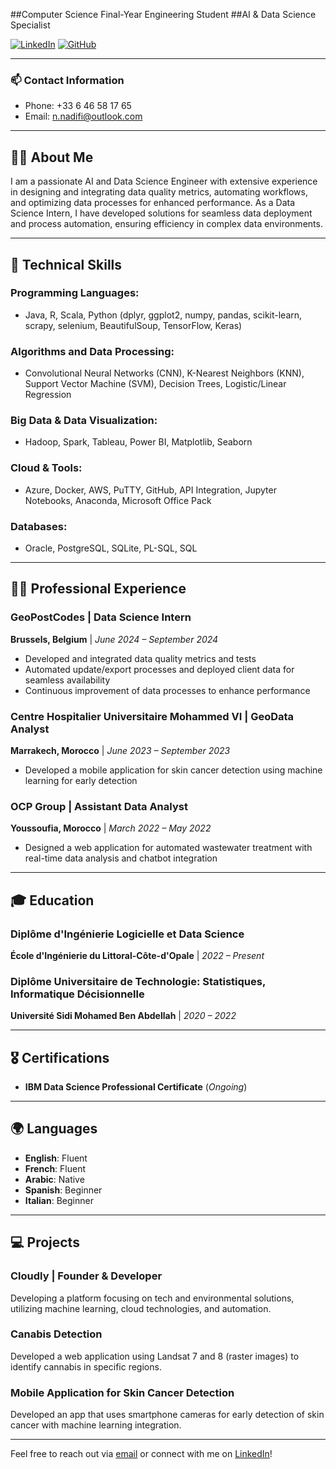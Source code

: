 ##Computer Science Final-Year Engineering Student
##AI & Data Science Specialist

[![LinkedIn](https://img.shields.io/badge/LinkedIn-nadifi-blue)](https://www.linkedin.com/in/nadifi/)
[![GitHub](https://img.shields.io/badge/GitHub-Cozmonn-black)](https://github.com/Cozmonn)

---

### 📫 Contact Information

- Phone: +33 6 46 58 17 65
- Email: [n.nadifi@outlook.com](mailto:n.nadifi@outlook.com)

---

## 👨‍💻 About Me

I am a passionate AI and Data Science Engineer with extensive experience in designing and integrating data quality metrics, automating workflows, and optimizing data processes for enhanced performance. As a Data Science Intern, I have developed solutions for seamless data deployment and process automation, ensuring efficiency in complex data environments.

---

## 🔧 Technical Skills

### **Programming Languages:**
- Java, R, Scala, Python (dplyr, ggplot2, numpy, pandas, scikit-learn, scrapy, selenium, BeautifulSoup, TensorFlow, Keras)

### **Algorithms and Data Processing:**
- Convolutional Neural Networks (CNN), K-Nearest Neighbors (KNN), Support Vector Machine (SVM), Decision Trees, Logistic/Linear Regression

### **Big Data & Data Visualization:**
- Hadoop, Spark, Tableau, Power BI, Matplotlib, Seaborn

### **Cloud & Tools:**
- Azure, Docker, AWS, PuTTY, GitHub, API Integration, Jupyter Notebooks, Anaconda, Microsoft Office Pack

### **Databases:**
- Oracle, PostgreSQL, SQLite, PL-SQL, SQL

---

## 🧑‍💼 Professional Experience

### **GeoPostCodes | Data Science Intern**  
**Brussels, Belgium** | *June 2024 – September 2024*
- Developed and integrated data quality metrics and tests
- Automated update/export processes and deployed client data for seamless availability
- Continuous improvement of data processes to enhance performance

### **Centre Hospitalier Universitaire Mohammed VI | GeoData Analyst**  
**Marrakech, Morocco** | *June 2023 – September 2023*
- Developed a mobile application for skin cancer detection using machine learning for early detection

### **OCP Group | Assistant Data Analyst**  
**Youssoufia, Morocco** | *March 2022 – May 2022*
- Designed a web application for automated wastewater treatment with real-time data analysis and chatbot integration

---

## 🎓 Education

### **Diplôme d'Ingénierie Logicielle et Data Science**  
**École d'Ingénierie du Littoral-Côte-d'Opale** | *2022 – Present*

### **Diplôme Universitaire de Technologie: Statistiques, Informatique Décisionnelle**  
**Université Sidi Mohamed Ben Abdellah** | *2020 – 2022*

---

## 🎖 Certifications

- **IBM Data Science Professional Certificate** (*Ongoing*)

---

## 🌍 Languages

- **English**: Fluent
- **French**: Fluent
- **Arabic**: Native
- **Spanish**: Beginner
- **Italian**: Beginner

---

## 💻 Projects

### **Cloudly | Founder & Developer**
Developing a platform focusing on tech and environmental solutions, utilizing machine learning, cloud technologies, and automation.

### **Canabis Detection**
Developed a web application using Landsat 7 and 8 (raster images) to identify cannabis in specific regions.

### **Mobile Application for Skin Cancer Detection**
Developed an app that uses smartphone cameras for early detection of skin cancer with machine learning integration.

---

Feel free to reach out via [email](mailto:n.nadifi@outlook.com) or connect with me on [LinkedIn](https://www.linkedin.com/in/nadifi/)!

